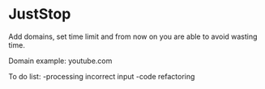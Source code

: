 # JustStop

Add domains, set time limit and from now on you are able to avoid wasting time.

Domain example: youtube.com

To do list:
-processing incorrect input
-code refactoring